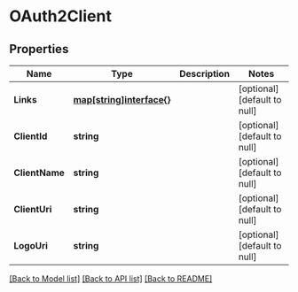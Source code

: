 # OAuth2Client

## Properties
Name | Type | Description | Notes
------------ | ------------- | ------------- | -------------
**Links** | [**map[string]interface{}**](interface{}.md) |  | [optional] [default to null]
**ClientId** | **string** |  | [optional] [default to null]
**ClientName** | **string** |  | [optional] [default to null]
**ClientUri** | **string** |  | [optional] [default to null]
**LogoUri** | **string** |  | [optional] [default to null]

[[Back to Model list]](../README.md#documentation-for-models) [[Back to API list]](../README.md#documentation-for-api-endpoints) [[Back to README]](../README.md)

